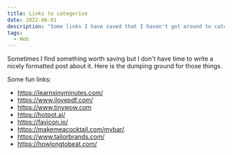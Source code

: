 ```yaml
---
title: Links to categorise
date: 2022-06-01
description: "Some links I have saved that I haven't got around to categorising"
tags:
  - Web
---
```


Sometimes I find something worth saving but I don't have time to write a nicely formatted post about it.
Here is the dumping ground for those things.

Some fun links:
- https://learnxinyminutes.com/
- https://www.ilovepdf.com/
- https://www.tinywow.com
- https://hotpot.ai/
- https://favicon.io/
- https://makemeacocktail.com/mybar/
- https://www.tailorbrands.com/
- https://howlongtobeat.com/
